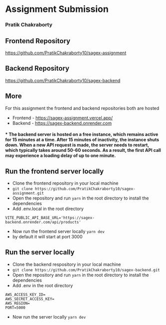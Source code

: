 # Assignment Submission
### Pratik Chakraborty

## Frontend Repository
https://github.com/PratikChakraborty10/sagex-assignment

## Backend Repository
https://github.com/PratikChakraborty10/sagex-backend

## More
For this assignment the frontend and backend repositories both are hosted 
- Frontend - https://sagex-assignment.vercel.app/
- Backend - https://sagex-backend.onrender.com

#### * The backend server is hosted on a free instance, which remains active for 15 minutes at a time. After 15 minutes of inactivity, the instance shuts down. When a new API request is made, the server needs to restart, which typically takes around 50-60 seconds. As a result, the first API call may experience a loading delay of up to one minute.

## Run the frontend server locally
- Clone the frontend repository in your local machine
-  ```git clone https://github.com/PratikChakraborty10/sagex-assignment.git```
- Open the repository and run ```yarn``` in the root directory to install the dependencies
- Add .env.local in the root directory
 ```
 VITE_PUBLIC_API_BASE_URL='https://sagex-backend.onrender.com/api/products'
 ```
 - Now run the frontend server locally
 ```yarn dev```
- by default it will start at port 3000

## Run the server locally
- Clone the backend respository in your local machine
-  ```git clone https://github.com/PratikChakraborty10/sagex-backend.git```
- Open the repository and run ```yarn``` in the root directory to install the dependencies
- Add .env in the root directory
```
AWS_ACCESS_KEY_ID=
AWS_SECRET_ACCESS_KEY=
AWS_REGION=
PORT=5000
```
- Now run the server locally
 ```yarn dev```
